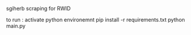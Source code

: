 sgiherb scraping for RWID

to run :
activate python environemnt
pip install -r requirements.txt
python main.py


